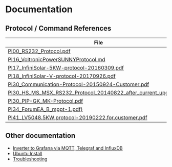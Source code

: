 # Documentation #

## Protocol / Command References ##

File | Comment | Source
--- | --- | ---
[PI00_RS232_Protocol.pdf](PI00_RS232_Protocol.pdf) | | [link](https://www.photovoltaikforum.com/core/attachment/7135-protocol-pdf/)
[PI16_VoltronicPowerSUNNYProtocol.md](PI16_VoltronicPowerSUNNYProtocol.md) | |
[PI17_InfiniSolar-5KW-protocol-20160309.pdf](PI17_InfiniSolar-5KW-protocol-20160309.pdf) | |
[PI18_InfiniSolar-V-protocol-20170926.pdf](PI18_InfiniSolar-V-protocol-20170926.pdf) | |
[PI30_Communication-Protocol-20150924-Customer.pdf](PI30_Communication-Protocol-20150924-Customer.pdf) | |
[PI30_HS_MS_MSX_RS232_Protocol_20140822_after_current_upgrade.pdf](PI30_HS_MS_MSX_RS232_Protocol_20140822_after_current_upgrade.pdf) | | [link](http://forums.aeva.asn.au/uploads/293/HS_MS_MSX_RS232_Protocol_20140822_after_current_upgrade.pdf)
[PI30_PIP-GK_MK-Protocol.pdf](PI30_PIP-GK_MK-Protocol.pdf) | |
[PI34_ForumEA_B_mppt-1.pdf)](PI34_ForumEA_B_mppt-1.pdf) | |
[PI41_LV5048.5KW.protocol-20190222.for.customer.pdf](PI41_LV5048.5KW.protocol-20190222.for.customer.pdf) | |

## Other documentation ##

* [Inverter to Grafana via MQTT, Telegraf and InfluxDB](MQTT_Influx_Grafana.md)
* [Ubuntu Install](ubuntu_install.md)
* [Troubleshooting](troubleshooting.md)
